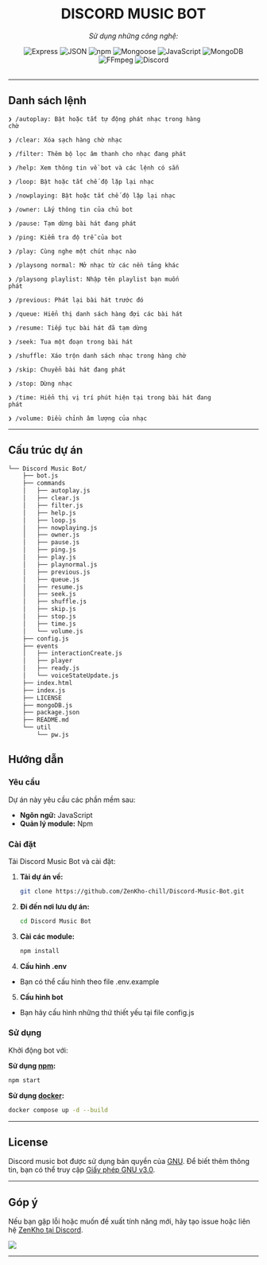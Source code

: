 <div id="top">

<!-- HEADER STYLE: CLASSIC -->
<div align="center">

# DISCORD MUSIC BOT

<em></em>

<!-- BADGES -->
<!-- local repository, no metadata badges. -->

<em>Sử dụng những công nghệ:</em>

<img src="https://img.shields.io/badge/Express-000000.svg?style=default&logo=Express&logoColor=white" alt="Express">
<img src="https://img.shields.io/badge/JSON-000000.svg?style=default&logo=JSON&logoColor=white" alt="JSON">
<img src="https://img.shields.io/badge/npm-CB3837.svg?style=default&logo=npm&logoColor=white" alt="npm">
<img src="https://img.shields.io/badge/Mongoose-F04D35.svg?style=default&logo=Mongoose&logoColor=white" alt="Mongoose">
<img src="https://img.shields.io/badge/JavaScript-F7DF1E.svg?style=default&logo=JavaScript&logoColor=black" alt="JavaScript">
<img src="https://img.shields.io/badge/MongoDB-47A248.svg?style=default&logo=MongoDB&logoColor=white" alt="MongoDB">
<img src="https://img.shields.io/badge/FFmpeg-007808.svg?style=default&logo=FFmpeg&logoColor=white" alt="FFmpeg">
<img src="https://img.shields.io/badge/Discord-5865F2.svg?style=default&logo=Discord&logoColor=white" alt="Discord">

</div>
<br>

---

## Danh sách lệnh

<code>❯ /autoplay: Bật hoặc tắt tự động phát nhạc trong hàng chờ</code>

<code>❯ /clear: Xóa sạch hàng chờ nhạc</code>

<code>❯ /filter: Thêm bộ lọc âm thanh cho nhạc đang phát</code>

<code>❯ /help: Xem thông tin về bot và các lệnh có sẵn</code>

<code>❯ /loop: Bật hoặc tắt chế độ lặp lại nhạc</code>

<code>❯ /nowplaying: Bật hoặc tắt chế độ lặp lại nhạc</code>

<code>❯ /owner: Lấy thông tin của chủ bot</code>

<code>❯ /pause: Tạm dừng bài hát đang phát</code>

<code>❯ /ping: Kiểm tra độ trễ của bot</code>

<code>❯ /play: Cùng nghe một chút nhạc nào</code>

<code>❯ /playsong normal: Mở nhạc từ các nền tảng khác</code>

<code>❯ /playsong playlist: Nhập tên playlist bạn muốn phát</code>

<code>❯ /previous: Phát lại bài hát trước đó</code>

<code>❯ /queue: Hiển thị danh sách hàng đợi các bài hát</code>

<code>❯ /resume: Tiếp tục bài hát đã tạm dừng</code>

<code>❯ /seek: Tua một đoạn trong bài hát</code>

<code>❯ /shuffle: Xáo trộn danh sách nhạc trong hàng chờ</code>

<code>❯ /skip: Chuyển bài hát đang phát</code>

<code>❯ /stop: Dừng nhạc</code>

<code>❯ /time: Hiển thị vị trí phút hiện tại trong bài hát đang phát</code>

<code>❯ /volume: Điều chỉnh âm lượng của nhạc</code>

---

## Cấu trúc dự án

```sh
└── Discord Music Bot/
    ├── bot.js
    ├── commands
    │   ├── autoplay.js
    │   ├── clear.js
    │   ├── filter.js
    │   ├── help.js
    │   ├── loop.js
    │   ├── nowplaying.js
    │   ├── owner.js
    │   ├── pause.js
    │   ├── ping.js
    │   ├── play.js
    │   ├── playnormal.js
    │   ├── previous.js
    │   ├── queue.js
    │   ├── resume.js
    │   ├── seek.js
    │   ├── shuffle.js
    │   ├── skip.js
    │   ├── stop.js
    │   ├── time.js
    │   └── volume.js
    ├── config.js
    ├── events
    │   ├── interactionCreate.js
    │   ├── player
    │   ├── ready.js
    │   └── voiceStateUpdate.js
    ├── index.html
    ├── index.js
    ├── LICENSE
    ├── mongoDB.js
    ├── package.json
    ├── README.md
    └── util
        └── pw.js
```

## Hướng dẫn

### Yêu cầu

Dự án này yêu cầu các phần mềm sau:

- **Ngôn ngữ:** JavaScript
- **Quản lý module:** Npm

### Cài đặt

Tải Discord Music Bot và cài đặt:

1. **Tải dự án về:**

    ```sh
    git clone https://github.com/ZenKho-chill/Discord-Music-Bot.git
    ```

2. **Đi đến nơi lưu dự án:**

    ```sh
    cd Discord Music Bot
    ```

3. **Cài các module:**

	```sh
	npm install
	```

4. **Cấu hình .env**
- Bạn có thể cấu hình theo file .env.example

5. **Cấu hình bot**
- Bạn hãy cấu hình những thứ thiết yếu tại file config.js

### Sử dụng

Khởi động bot với:

**Sử dụng [npm](https://www.npmjs.com/):**
```sh
npm start
```
**Sử dụng [docker](https://www.docker.com/):**
```sh
docker compose up -d --build
```

---

## License

Discord music bot được sử dụng bản quyền của  [GNU](https://choosealicense.com/licenses). Để biết thêm thông tin, bạn có thể truy cập [Giấy phép GNU v3.0](https://choosealicense.com/licenses/agpl-3.0/).

---

##  Góp ý
Nếu bạn gặp lỗi hoặc muốn đề xuất tính năng mới, hãy tạo issue hoặc liên hệ [ZenKho tại Discord](https://discord.com/users/917970047325077615).

[![][back-to-top]](#top)

</div>


[back-to-top]: https://img.shields.io/badge/-BACK_TO_TOP-151515?style=flat-square


---

